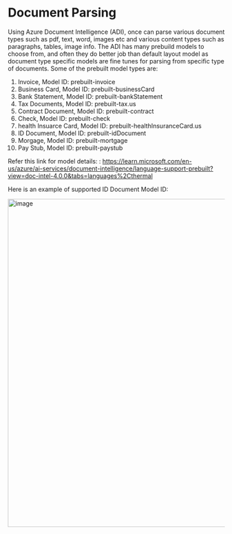 # Document Parsing

Using Azure Document Intelligence (ADI), once can parse various document types such as pdf, text, word, images etc and various content types such as paragraphs, tables, image info. The ADI has many prebuild models to choose from, and often they do better job than default layout model as document type specific models are fine tunes for parsing from specific type of documents. Some of the prebuilt model types are:

1. Invoice, Model ID: prebuilt-invoice
2. Business Card, Model ID: prebuilt-businessCard
3. Bank Statement, Model ID: prebuilt-bankStatement
4. Tax Documents, Model ID: prebuilt-tax.us
5. Contract Document, Model ID: prebuilt-contract
6. Check, Model ID: prebuilt-check
7. health Insuarce Card, Model ID: prebuilt-healthInsuranceCard.us
8. ID Document, Model ID: prebuilt-idDocument
9. Morgage, Model ID: prebuilt-mortgage
10. Pay Stub, Model ID: prebuilt-paystub


Refer this link for model details: : https://learn.microsoft.com/en-us/azure/ai-services/document-intelligence/language-support-prebuilt?view=doc-intel-4.0.0&tabs=languages%2Cthermal

Here is an example of supported ID Document Model ID:

<img width="761" alt="image" src="https://github.com/user-attachments/assets/51a94000-8fe6-4039-afbe-24c9150e5ff6">

